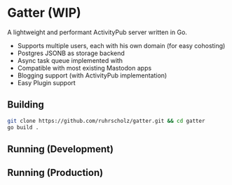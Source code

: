 # Gatter (WIP)

A lightweight and performant ActivityPub server written in Go.
- Supports multiple users, each with his own domain (for easy cohosting)
- Postgres JSONB as storage backend
- Async task queue implemented with 
- Compatible with most existing Mastodon apps
- Blogging support (with ActivityPub implementation)
- Easy Plugin support

## Building

```sh
git clone https://github.com/ruhrscholz/gatter.git && cd gatter
go build .
```

## Running (Development)

## Running (Production)